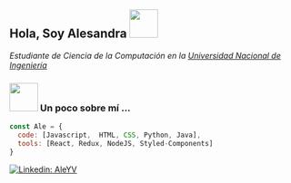 <h2> Hola, Soy Alesandra <img src="https://media.giphy.com/media/LTNnBVqQFeEVq20LHg/giphy.gif" width="50"></h2>

<p><em>Estudiante de Ciencia de la Computación en la <a href="https://www.uni.edu.pe/">Universidad Nacional de Ingeniería </a></em></p>

### <img src="https://media.giphy.com/media/3oEjI1HX6X3Z2qU8Lu/giphy.gif" width="50"> Un poco sobre mí ... 

```javascript
const Ale = {
  code: [Javascript,  HTML, CSS, Python, Java],
  tools: [React, Redux, NodeJS, Styled-Components]
}
```
[![Linkedin: AleYV](https://img.shields.io/badge/-AleYV-blue?style=flat-square&logo=Linkedin&logoColor=white&link=https://www.linkedin.com/in/alesandra-yagi/)](www.linkedin.com/in/alesandra-yagi/)

<!--
**AleYV/AleYV** is a ✨ _special_ ✨ repository because its `README.md` (this file) appears on your GitHub profile.

Here are some ideas to get you started:

- 🔭 I’m currently working on ...
- 🌱 I’m currently learning ...
- 👯 I’m looking to collaborate on ...
- 🤔 I’m looking for help with ...
- 💬 Ask me about ...
- 📫 How to reach me: ...
- 😄 Pronouns: ...
- ⚡ Fun fact: ...
-->
